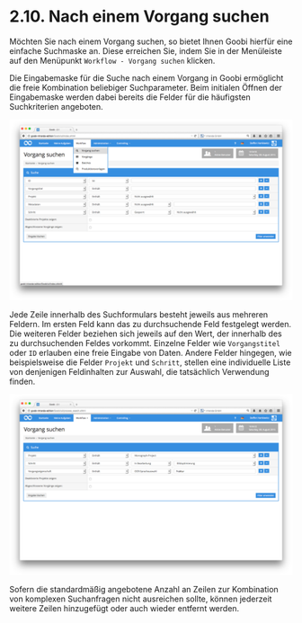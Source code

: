 # 2.10. Nach einem Vorgang suchen

Möchten Sie nach einem Vorgang suchen, so bietet Ihnen Goobi hierfür eine einfache Suchmaske an. Diese erreichen Sie, indem Sie in der Menüleiste auf den Menüpunkt `Workflow - Vorgang suchen` klicken.

Die Eingabemaske für die Suche nach einem Vorgang in Goobi ermöglicht die freie Kombination beliebiger Suchparameter. Beim initialen Öffnen der Eingabemaske werden dabei bereits die Felder für die häufigsten Suchkriterien angeboten. 

![Erweiterte Suchmaske f&#xFC;r die Suche nach Vorg&#xE4;ngen](../../.gitbook/assets/19d.png)


Jede Zeile innerhalb des Suchformulars besteht jeweils aus mehreren Feldern. Im ersten Feld kann das zu durchsuchende Feld festgelegt werden. Die weiteren Felder beziehen sich jeweils auf den Wert, der innerhalb des zu durchsuchenden Feldes vorkommt. Einzelne Felder wie `Vorgangstitel` oder `ID` erlauben eine freie Eingabe von Daten. Andere Felder hingegen, wie beispielsweise die Felder `Projekt` und `Schritt`, stellen eine individuelle Liste von denjenigen Feldinhalten zur Auswahl, die tatsächlich Verwendung finden. 

![Abh&#xE4;ngig von der Auswahl passen sich die einzelnen Felder der Suche an die Inhalte des Datenbestandes an und vereinfachen die Suche auf diese Weise](../../.gitbook/assets/20d.png)


Sofern die standardmäßig angebotene Anzahl an Zeilen zur Kombination von komplexen Suchanfragen nicht ausreichen sollte, können jederzeit weitere Zeilen hinzugefügt oder auch wieder entfernt werden.



